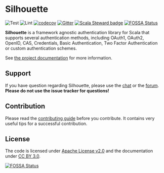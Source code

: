 Silhouette
==========
![Test](https://github.com/minutemen/silhouette/workflows/Test/badge.svg) ![Lint](https://github.com/minutemen/silhouette/workflows/Lint/badge.svg) [![codecov](https://codecov.io/gh/minutemen/silhouette/branch/master/graph/badge.svg)](https://codecov.io/gh/minutemen/silhouette) [![Gitter](https://badges.gitter.im/Join%20Chat.svg)](https://gitter.im/minutemen/silhouette?utm_source=badge&utm_medium=badge&utm_campaign=pr-badge&utm_content=badge) [![Scala Steward badge](https://img.shields.io/badge/Scala_Steward-helping-blue.svg?style=flat&logo=data:image/png;base64,iVBORw0KGgoAAAANSUhEUgAAAA4AAAAQCAMAAAARSr4IAAAAVFBMVEUAAACHjojlOy5NWlrKzcYRKjGFjIbp293YycuLa3pYY2LSqql4f3pCUFTgSjNodYRmcXUsPD/NTTbjRS+2jomhgnzNc223cGvZS0HaSD0XLjbaSjElhIr+AAAAAXRSTlMAQObYZgAAAHlJREFUCNdNyosOwyAIhWHAQS1Vt7a77/3fcxxdmv0xwmckutAR1nkm4ggbyEcg/wWmlGLDAA3oL50xi6fk5ffZ3E2E3QfZDCcCN2YtbEWZt+Drc6u6rlqv7Uk0LdKqqr5rk2UCRXOk0vmQKGfc94nOJyQjouF9H/wCc9gECEYfONoAAAAASUVORK5CYII=)](https://scala-steward.org)
[![FOSSA Status](https://app.fossa.com/api/projects/git%2Bgithub.com%2Fminutemen%2Fsilhouette.svg?type=shield)](https://app.fossa.com/projects/git%2Bgithub.com%2Fminutemen%2Fsilhouette?ref=badge_shield)

**Silhouette** is a framework agnostic authentication library for Scala that supports several authentication methods, including OAuth1, OAuth2, OpenID, CAS, Credentials, Basic Authentication, Two Factor Authentication or custom authentication schemes.

See [the project documentation] for more information.

## Support

If you have question regarding Silhouette, please use the [chat] or the [forum]. **Please do not use the issue tracker for questions!**

## Contribution

Please read the [contributing guide] before you contribute. It contains very useful tips for a successful contribution.

## License

The code is licensed under [Apache License v2.0] and the documentation under [CC BY 3.0].

[the project documentation]: http://www.silhouette.rocks/docs
[chat]: https://gitter.im/minutemen/silhouette
[forum]: http://discourse.silhouette.rocks/
[contributing guide]: CONTRIBUTING.md
[Apache License v2.0]: http://www.apache.org/licenses/LICENSE-2.0
[CC BY 3.0]: http://creativecommons.org/licenses/by/3.0/


[![FOSSA Status](https://app.fossa.com/api/projects/git%2Bgithub.com%2Fminutemen%2Fsilhouette.svg?type=large)](https://app.fossa.com/projects/git%2Bgithub.com%2Fminutemen%2Fsilhouette?ref=badge_large)